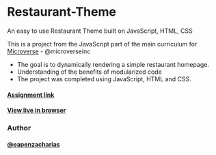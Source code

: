 # Restaurant-Theme
An easy to use Restaurant Theme built on JavaScript, HTML, CSS

This is a project from the JavaScript part of the main curriculum for [Microverse](https://www.microverse.org/) - @microverseinc

* The goal is to dynamically rendering a simple restaurant homepage.
* Understanding of the benefits of modularized code
* The project was completed using JavaScript, HTML and CSS.

#### [Assignment link](https://www.theodinproject.com/courses/javascript/lessons/restaurant-page)

#### [View live in browser](https://cdn.statically.io/gh/eapenzacharias/Restaurant-Theme/da9a312c/dist/index.html)

### Author
 #### [@eapenzacharias](https://github.com/eapenzacharias)
